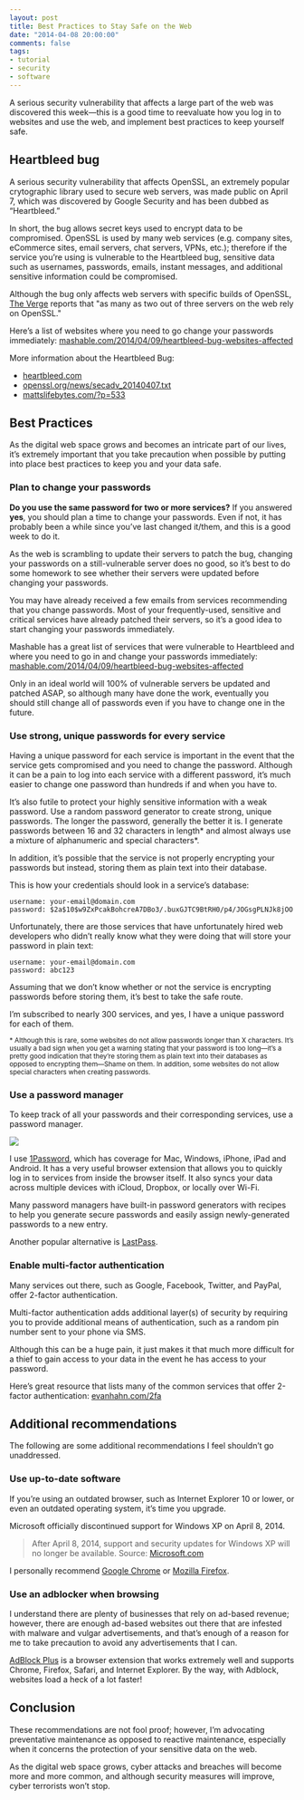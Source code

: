 ```yaml
---
layout: post
title: Best Practices to Stay Safe on the Web
date: "2014-04-08 20:00:00"
comments: false
tags:
- tutorial
- security
- software
---
```


A serious security vulnerability that affects a large part of the web was discovered this week&mdash;this is a good time to reevaluate how you log in to websites and use the web, and implement best practices to keep yourself safe.

<!--more-->

## Heartbleed bug

A serious security vulnerability that affects OpenSSL, an extremely popular crytographic library used to secure web servers, was made public on April 7, which was discovered by Google Security and has been dubbed as &ldquo;Heartbleed.&rdquo;

In short, the bug allows secret keys used to encrypt data to be compromised. OpenSSL is used by many web services (e.g. company sites, eCommerce sites, email servers, chat servers, VPNs, etc.); therefore if the service you’re using is vulnerable to the Heartbleed bug, sensitive data such as usernames, passwords, emails, instant messages, and additional sensitive information could be compromised.

Although the bug only affects web servers with specific builds of OpenSSL, <a href="http://theverge.com/2014/4/8/5594266/how-heartbleed-broke-the-internet" target="_blank">The Verge</a> reports that "as many as two out of three servers on the web rely on OpenSSL."

Here’s a list of websites where you need to go change your passwords immediately: <a href="http://mashable.com/2014/04/09/heartbleed-bug-websites-affected" target="_blank">mashable.com/2014/04/09/heartbleed-bug-websites-affected</a>

More information about the Heartbleed Bug:

- <a href="http://heartbleed.com" target="_blank">heartbleed.com</a>
- <a href="http://openssl.org/news/secadv_20140407.txt" target="_blank">openssl.org/news/secadv_20140407.txt</a>
- <a href="http://mattslifebytes.com/?p=533" target="_blank">mattslifebytes.com/?p=533</a>

## Best Practices

As the digital web space grows and becomes an intricate part of our lives, it’s extremely important that you take precaution when possible by putting into place best practices to keep you and your data safe.

### Plan to change your passwords

**Do you use the same password for two or more services?** If you answered **yes**, you should plan a time to change your passwords. Even if not, it has probably been a while since you’ve last changed it/them, and this is a good week to do it.

As the web is scrambling to update their servers to patch the bug, changing your passwords on a still-vulnerable server does no good, so it’s best to do some homework to see whether their servers were updated before changing your passwords.

You may have already received a few emails from services recommending that you change passwords. Most of your frequently-used, sensitive and critical services have already patched their servers, so it’s a good idea to start changing your passwords immediately.

Mashable has a great list of services that were vulnerable to Heartbleed and where you need to go in and change your passwords immediately: <a href="http://mashable.com/2014/04/09/heartbleed-bug-websites-affected" target="_blank">mashable.com/2014/04/09/heartbleed-bug-websites-affected</a>

Only in an ideal world will 100% of vulnerable servers be updated and patched ASAP, so although many have done the work, eventually you should still change all of passwords even if you have to change one in the future.

### Use strong, unique passwords for every service

Having a unique password for each service is important in the event that the service gets compromised and you need to change the password. Although it can be a pain to log into each service with a different password, it’s much easier to change one password than hundreds if and when you have to.

It’s also futile to protect your highly sensitive information with a weak password. Use a random password generator to create strong, unique passwords. The longer the password, generally the better it is. I generate passwords between 16 and 32 characters in length* and almost always use a mixture of alphanumeric and special characters*.

In addition, it’s possible that the service is not properly encrypting your passwords but instead, storing them as plain text into their database.

This is how your credentials should look in a service’s database:

```text
username: your-email@domain.com
password: $2a$10$w9ZxPcakBohcreA7DBo3/.buxGJTC9BtRH0/p4/JOGsgPLNJk8jOO
```

Unfortunately, there are those services that have unfortunately hired web developers who didn’t really know what they were doing that will store your password in plain text:

```text
username: your-email@domain.com
password: abc123
```

Assuming that we don’t know whether or not the service is encrypting passwords before storing them, it’s best to take the safe route.

I’m subscribed to nearly 300 services, and yes, I have a unique password for each of them.

<small>* Although this is rare, some websites do not allow passwords longer than X characters. It’s usually a bad sign when you get a warning stating that your password is too long&mdash;it’s a pretty good indication that they’re storing them as plain text into their databases as opposed to encrypting them&mdash;Shame on them. In addition, some websites do not allow special characters when creating passwords.</small>

### Use a password manager

To keep track of all your passwords and their corresponding services, use a password manager.

![](https://da9ipfiyfnxgu.cloudfront.net/images/pristine/1Password4Mac/1password.png?1396755858)

I use <a href="https://agilebits.com/onepassword" target="_blank">1Password</a>, which has coverage for Mac, Windows, iPhone, iPad and Android. It has a very useful browser extension that allows you to quickly log in to services from inside the browser itself. It also syncs your data across multiple devices with iCloud, Dropbox, or locally over Wi-Fi.

Many password managers have built-in password generators with recipes to help you generate secure passwords and easily assign newly-generated passwords to a new entry.

Another popular alternative is <a href="https://lastpass.com" target="_blank">LastPass</a>.

### Enable multi-factor authentication

Many services out there, such as Google, Facebook, Twitter, and PayPal, offer 2-factor authentication.

Multi-factor authentication adds additional layer(s) of security by requiring you to provide additional means of authentication, such as a random pin number sent to your phone via SMS.

Although this can be a huge pain, it just makes it that much more difficult for a thief to gain access to your data in the event he has access to your password.

Here’s great resource that lists many of the common services that offer 2-factor authentication: <a href="http://evanhahn.com/2fa" target="_blank">evanhahn.com/2fa</a>

## Additional recommendations

The following are some additional recommendations I feel shouldn’t go unaddressed.

### Use up-to-date software

If you’re using an outdated browser, such as Internet Explorer 10 or lower, or even an outdated operating system, it’s time you upgrade.

Microsoft officially discontinued support for Windows XP on April 8, 2014.

> After April 8, 2014, support and security updates for Windows XP will no longer be available.
> Source: <a href="http://microsoft.com/windows/en-us/xp/default.aspx" target="_blank">Microsoft.com</a>

I personally recommend <a href="https://www.google.com/intl/en/chrome/browser/" target="_blank">Google Chrome</a> or <a href="http://www.mozilla.org/en-US/firefox/new/">Mozilla Firefox</a>.

### Use an adblocker when browsing

I understand there are plenty of businesses that rely on ad-based revenue; however, there are enough ad-based websites out there that are infested with malware and vulgar advertisements, and that’s enough of a reason for me to take precaution to avoid any advertisements that I can.

<a href="https://adblockplus.org/" target="_blank">AdBlock Plus</a> is a browser extension that works extremely well and supports Chrome, Firefox, Safari, and Internet Explorer. By the way, with Adblock, websites load a heck of a lot faster!

## Conclusion

These recommendations are not fool proof; however, I’m advocating preventative maintenance as opposed to reactive maintenance, especially when it concerns the protection of your sensitive data on the web.

As the digital web space grows, cyber attacks and breaches will become more and more common, and although security measures will improve, cyber terrorists won’t stop.